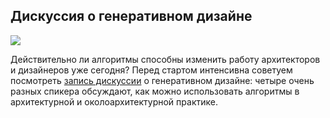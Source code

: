 ## Дискуссия о генеративном дизайне

![](/img/MGG_5/1648040626_Casey_20Knudsen.png#rounded)

Действительно ли алгоритмы способны изменить работу архитекторов и дизайнеров уже сегодня? Перед стартом интенсивна советуем посмотреть [запись дискуссии](https://www.youtube.com/watch) о генеративном дизайне: четыре очень разных спикера обсуждают, как можно использовать алгоритмы в архитектурной и околоархитектурной практике.
